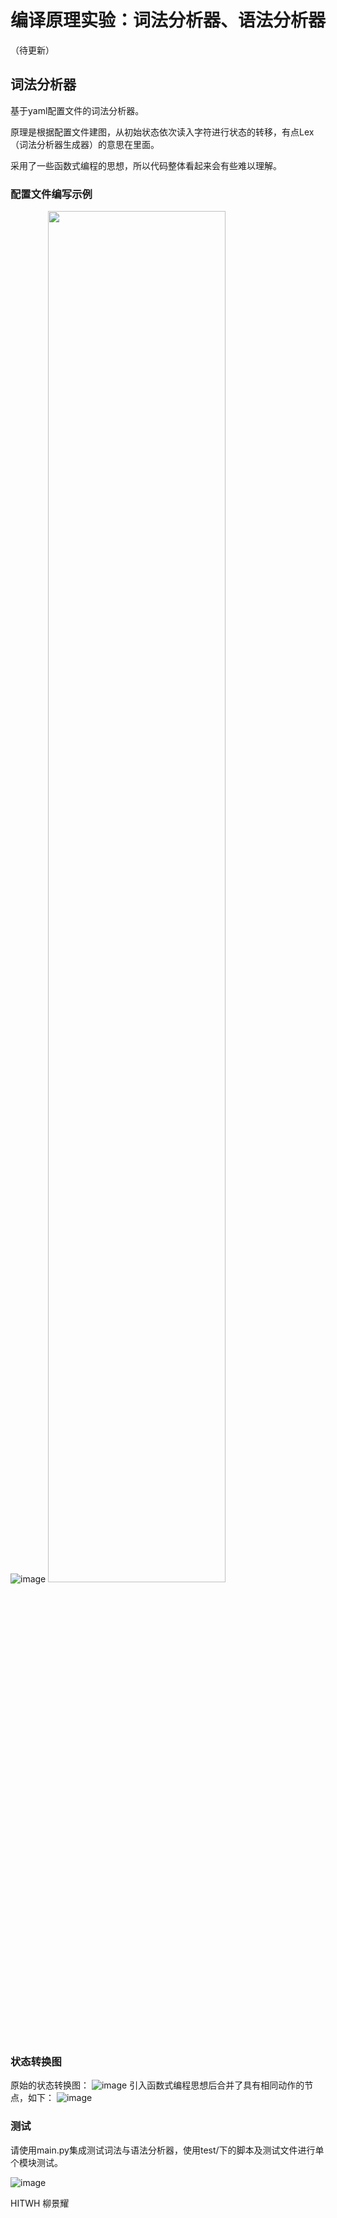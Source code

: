 # 编译原理实验：词法分析器、语法分析器
（待更新）
## 词法分析器
基于yaml配置文件的词法分析器。

原理是根据配置文件建图，从初始状态依次读入字符进行状态的转移，有点Lex（词法分析器生成器）的意思在里面。

采用了一些函数式编程的思想，所以代码整体看起来会有些难以理解。

### 配置文件编写示例
![image](https://user-images.githubusercontent.com/53286995/143730558-e007e197-c59a-4393-baaa-9e8bb5eb6443.png)
<img src="https://user-images.githubusercontent.com/53286995/143731226-5bf68854-c4ce-4f60-b617-d9181e772326.png" width="75%" height="75%">

### 状态转换图
原始的状态转换图：
![image](https://user-images.githubusercontent.com/53286995/143731011-b75c8dba-fd74-49ea-ad1d-43758c611345.png)
引入函数式编程思想后合并了具有相同动作的节点，如下：
![image](https://user-images.githubusercontent.com/53286995/143731060-c0d70d4b-76de-4cb8-ba98-87fe4e7457ea.png)

### 测试
请使用main.py集成测试词法与语法分析器，使用test/下的脚本及测试文件进行单个模块测试。

![image](https://user-images.githubusercontent.com/53286995/143730817-aadbb6a5-db12-4942-ac56-3bbcb9968c57.png)


HITWH 柳景耀
